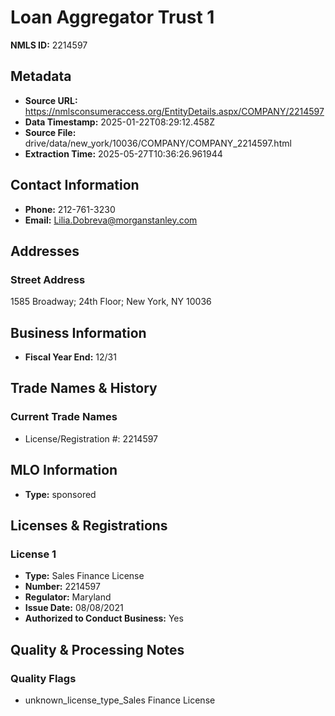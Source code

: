# Loan Aggregator Trust 1

**NMLS ID:** 2214597

## Metadata
- **Source URL:** https://nmlsconsumeraccess.org/EntityDetails.aspx/COMPANY/2214597
- **Data Timestamp:** 2025-01-22T08:29:12.458Z
- **Source File:** drive/data/new_york/10036/COMPANY/COMPANY_2214597.html
- **Extraction Time:** 2025-05-27T10:36:26.961944

## Contact Information
- **Phone:** 212-761-3230
- **Email:** Lilia.Dobreva@morganstanley.com

## Addresses
### Street Address
1585 Broadway; 24th Floor; New York, NY 10036

## Business Information
- **Fiscal Year End:** 12/31

## Trade Names & History
### Current Trade Names
- License/Registration #: 2214597

## MLO Information
- **Type:** sponsored

## Licenses & Registrations

### License 1
- **Type:** Sales Finance License
- **Number:** 2214597
- **Regulator:** Maryland
- **Issue Date:** 08/08/2021
- **Authorized to Conduct Business:** Yes

## Quality & Processing Notes
### Quality Flags
- unknown_license_type_Sales Finance License
